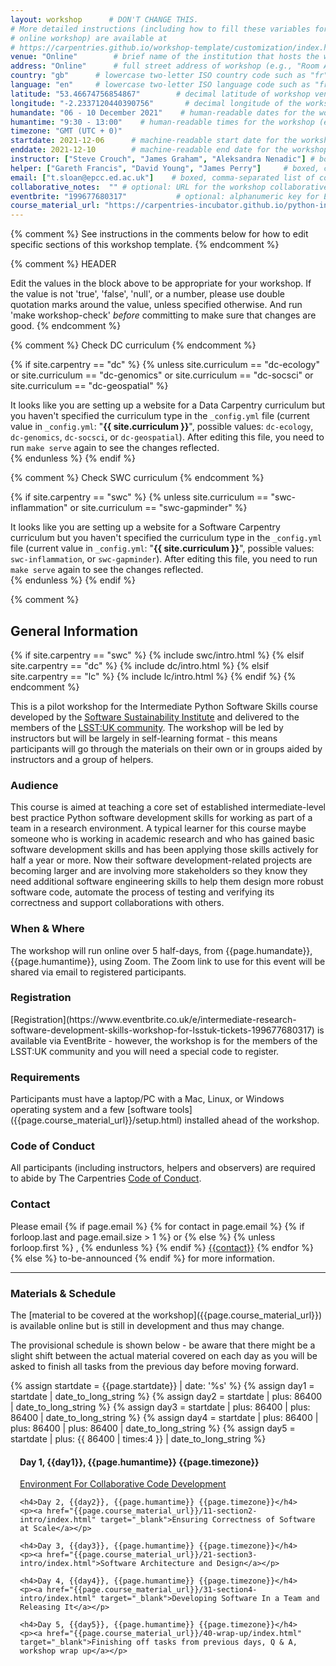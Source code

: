```yaml
---
layout: workshop      # DON'T CHANGE THIS.
# More detailed instructions (including how to fill these variables for an
# online workshop) are available at
# https://carpentries.github.io/workshop-template/customization/index.html
venue: "Online"        # brief name of the institution that hosts the workshop without address (e.g., "Euphoric State University")
address: "Online"      # full street address of workshop (e.g., "Room A, 123 Forth Street, Blimingen, Euphoria"), videoconferencing URL, or 'online'
country: "gb"      # lowercase two-letter ISO country code such as "fr" (see https://en.wikipedia.org/wiki/ISO_3166-1#Current_codes) for the institution that hosts the workshop
language: "en"     # lowercase two-letter ISO language code such as "fr" (see https://en.wikipedia.org/wiki/List_of_ISO_639-1_codes) for the
latitude: "53.46674756854867"        # decimal latitude of workshop venue (use https://www.latlong.net/)
longitude: "-2.2337120440390756"       # decimal longitude of the workshop venue (use https://www.latlong.net)
humandate: "06 - 10 December 2021"    # human-readable dates for the workshop (e.g., "Feb 17-18, 2020")
humantime: "9:30 - 13:00"    # human-readable times for the workshop (e.g., "9:00 am - 4:30 pm")
timezone: "GMT (UTC + 0)"
startdate: 2021-12-06      # machine-readable start date for the workshop in YYYY-MM-DD format like 2015-01-01
enddate: 2021-12-10        # machine-readable end date for the workshop in YYYY-MM-DD format like 2015-01-02
instructor: ["Steve Crouch", "James Graham", "Aleksandra Nenadic"] # boxed, comma-separated list of instructors' names as strings, like ["Kay McNulty", "Betty Jennings", "Betty Snyder"]
helper: ["Gareth Francis", "David Young", "James Perry"]     # boxed, comma-separated list of helpers' names, like ["Marlyn Wescoff", "Fran Bilas", "Ruth Lichterman"]
email: ["t.sloan@epcc.ed.ac.uk"]    # boxed, comma-separated list of contact email addresses for the host, lead instructor, or whoever else is handling questions, like ["marlyn.wescoff@example.org", "fran.bilas@example.org", "ruth.lichterman@example.org"]
collaborative_notes:  "" # optional: URL for the workshop collaborative notes, e.g. an Etherpad or Google Docs document (e.g., https://pad.carpentries.org/2015-01-01-euphoria)
eventbrite: "199677680317"           # optional: alphanumeric key for Eventbrite registration, e.g., "1234567890AB" (if Eventbrite is being used)
course_material_url: "https://carpentries-incubator.github.io/python-intermediate-development"
---
```


{% comment %} See instructions in the comments below for how to edit specific sections of this workshop template. {% endcomment %}

{% comment %}
HEADER

Edit the values in the block above to be appropriate for your workshop.
If the value is not 'true', 'false', 'null', or a number, please use
double quotation marks around the value, unless specified otherwise.
And run 'make workshop-check' *before* committing to make sure that changes are good.
{% endcomment %}


{% comment %}
Check DC curriculum
{% endcomment %}

{% if site.carpentry == "dc" %}
{% unless site.curriculum == "dc-ecology" or site.curriculum == "dc-genomics" or site.curriculum == "dc-socsci" or site.curriculum == "dc-geospatial" %}
<div class="alert alert-warning">
It looks like you are setting up a website for a Data Carpentry curriculum but you haven't specified the curriculum type in the <code>_config.yml</code> file (current value in <code>_config.yml</code>: "<strong>{{ site.curriculum }}</strong>", possible values: <code>dc-ecology</code>, <code>dc-genomics</code>, <code>dc-socsci</code>, or <code>dc-geospatial</code>). After editing this file, you need to run <code>make serve</code> again to see the changes reflected.
</div>
{% endunless %}
{% endif %}

{% comment %}
Check SWC curriculum
{% endcomment %}

{% if site.carpentry == "swc" %}
{% unless site.curriculum == "swc-inflammation" or site.curriculum == "swc-gapminder" %}
<div class="alert alert-warning">
It looks like you are setting up a website for a Software Carpentry curriculum but you haven't specified the curriculum type in the <code>_config.yml</code> file (current value in <code>_config.yml</code>: "<strong>{{ site.curriculum }}</strong>", possible values: <code>swc-inflammation</code>, or <code>swc-gapminder</code>). After editing this file, you need to run <code>make serve</code> again to see the changes reflected.
</div>
{% endunless %}
{% endif %}

{% comment %}
<h2 id="general">General Information</h2>

{% if site.carpentry == "swc" %}
{% include swc/intro.html %}
{% elsif site.carpentry == "dc" %}
{% include dc/intro.html %}
{% elsif site.carpentry == "lc" %}
{% include lc/intro.html %}
{% endif %}
{% endcomment %}

This is a pilot workshop for the Intermediate Python Software Skills course developed by the [Software Sustainability Institute](https://software.ac.uk) and delivered to the members of the [LSST:UK community](https://www.lsst.ac.uk/). The workshop will be led by instructors but will be largely in self-learning format - this means participants will go through the materials on their own or in groups aided by instructors and a group of helpers.
  
<h3 id="audience">Audience</h3>
This course is aimed at teaching a core set of established intermediate-level best practice Python software development skills for working as part of a team in a research environment. A typical learner for this course maybe someone who is working in academic research and who has gained basic software development skills and has been applying those skills actively for half a year or more. Now their software development-related projects are becoming larger and are involving more stakeholders so they know they need additional software engineering skills to help them design more robust software code, automate the process of testing and verifying its correctness and support collaborations with others.

<h3 id="where">When & Where</h3>
The workshop will run online over 5 half-days, from {{page.humandate}}, {{page.humantime}}, using Zoom. The Zoom link to use for this event will be shared via email to registered participants.

<h3>Registration</h3>
[Registration](https://www.eventbrite.co.uk/e/intermediate-research-software-development-skills-workshop-for-lsstuk-tickets-199677680317) is available via EventBrite - however, the workshop is for the members of the LSST:UK community and you will need a special code to register.

<h3>Requirements</h3>
Participants must have a laptop/PC with a Mac, Linux, or Windows operating system and a few [software tools]({{page.course_material_url}}/setup.html) installed ahead of the workshop.

<h3>Code of Conduct</h3>

All participants (including instructors, helpers and observers) are required to abide by The Carpentries <a href="{{
site.swc_site }}/conduct/">Code of Conduct</a>.

<h3 id="contact">Contact</h3>
<p>
Please email
{% if page.email %}
  {% for contact in page.email %}
    {% if forloop.last and page.email.size > 1 %}
      or
    {% else %}
      {% unless forloop.first %}
      ,
      {% endunless %}
    {% endif %}
    <a href='mailto:{{contact}}'>{{contact}}</a>
  {% endfor %}
{% else %}
  to-be-announced
{% endif %}
for more information.
</p>

<hr/>

<h3 id="schedule">Materials & Schedule</h3>
The [material to be covered at the workshop]({{page.course_material_url}}) is available online but is still in development and thus may change. 

The provisional schedule is shown below - be aware that there might be a slight shift between the actual material covered on each day as you will be asked to finish all tasks from 
the previous day before moving forward.

<div class="row">
<!--  <div style="padding-left: 15px;">Before the workshop: please fill in the <a href="{{ site.pre_survey }}{{ site.github.project_title }}">pre-workshop survey</a></div>-->
  {% assign startdate = {{page.startdate}} | date: '%s' %}
  {% assign day1 =  startdate | date_to_long_string %}
  {% assign day2 =  startdate | plus: 86400 | date_to_long_string %}
  {% assign day3 =  startdate | plus: 86400 | plus: 86400 | date_to_long_string %}
  {% assign day4 =  startdate | plus: 86400 | plus: 86400 | plus: 86400 | date_to_long_string %}
  {% assign day5 =  startdate | plus: {{ 86400 | times:4 }} | date_to_long_string %}

  <div style="padding-left: 15px;">
    <h4>Day 1, {{day1}}, {{page.humantime}} {{page.timezone}}</h4>
    <p><a href="{{page.course_material_url}}/01-section1-intro/index.html" target="_blank">Environment For Collaborative Code Development</a></p>

    <h4>Day 2, {{day2}}, {{page.humantime}} {{page.timezone}}</h4>
    <p><a href="{{page.course_material_url}}/11-section2-intro/index.html" target="_blank">Ensuring Correctness of Software at Scale</a></p>
    
    <h4>Day 3, {{day3}}, {{page.humantime}} {{page.timezone}}</h4>
    <p><a href="{{page.course_material_url}}/21-section3-intro/index.html">Software Architecture and Design</a></p>
    
    <h4>Day 4, {{day4}}, {{page.humantime}} {{page.timezone}}</h4>
    <p><a href="{{page.course_material_url}}/31-section4-intro/index.html" target="_blank">Developing Software In a Team and Releasing It</a></p>
    
    <h4>Day 5, {{day5}}, {{page.humantime}} {{page.timezone}}</h4>
    <p><a href="{{page.course_material_url}}/40-wrap-up/index.html" target="_blank">Finishing off tasks from previous days, Q & A, workshop wrap up</a></p>
  </div>
</div>



